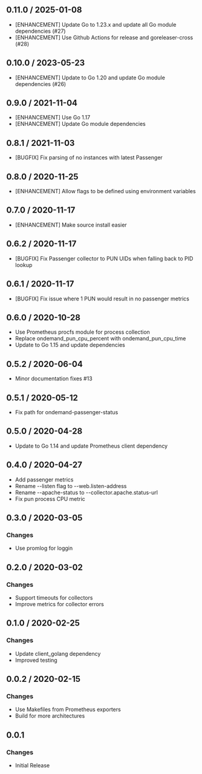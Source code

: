 ## 0.11.0 / 2025-01-08

* [ENHANCEMENT] Update Go to 1.23.x and update all Go module dependencies (#27)
* [ENHANCEMENT] Use Github Actions for release and goreleaser-cross (#28)

## 0.10.0 / 2023-05-23

* [ENHANCEMENT] Update to Go 1.20 and update Go module dependencies (#26)

## 0.9.0 / 2021-11-04

* [ENHANCEMENT] Use Go 1.17
* [ENHANCEMENT] Update Go module dependencies

## 0.8.1 / 2021-11-03

* [BUGFIX] Fix parsing of no instances with latest Passenger

## 0.8.0 / 2020-11-25

* [ENHANCEMENT] Allow flags to be defined using environment variables

## 0.7.0 / 2020-11-17

* [ENHANCEMENT] Make source install easier

## 0.6.2 / 2020-11-17

* [BUGFIX] Fix Passenger collector to PUN UIDs when falling back to PID lookup

## 0.6.1 / 2020-11-17

* [BUGFIX] Fix issue where 1 PUN would result in no passenger metrics

## 0.6.0 / 2020-10-28

* Use Prometheus procfs module for process collection
* Replace ondemand_pun_cpu_percent with ondemand_pun_cpu_time
* Update to Go 1.15 and update dependencies

## 0.5.2 / 2020-06-04

* Minor documentation fixes #13

## 0.5.1 / 2020-05-12

* Fix path for ondemand-passenger-status

## 0.5.0 / 2020-04-28

* Update to Go 1.14 and update Prometheus client dependency

## 0.4.0 / 2020-04-27

* Add passenger metrics
* Rename --listen flag to --web.listen-address
* Rename --apache-status  to --collector.apache.status-url
* Fix pun process CPU metric

## 0.3.0 / 2020-03-05

### Changes

* Use promlog for loggin

## 0.2.0 / 2020-03-02

### Changes

* Support timeouts for collectors
* Improve metrics for collector errors

## 0.1.0 / 2020-02-25

### Changes

* Update client_golang dependency
* Improved testing

## 0.0.2 / 2020-02-15

### Changes

* Use Makefiles from Prometheus exporters
* Build for more architectures

## 0.0.1

### Changes

* Initial Release

